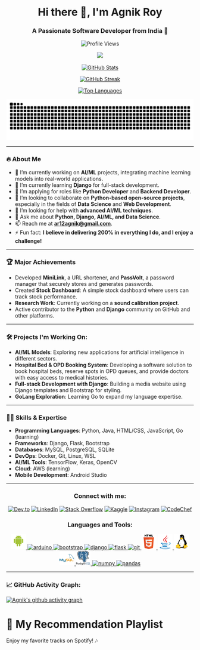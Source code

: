 <h1 align="center">Hi there 👋, I'm Agnik Roy</h1>

<h3 align="center">A Passionate Software Developer from India 🚀</h3>

<p align="center"> 
  <img src="https://komarev.com/ghpvc/?username=ar12agnik&label=Profile%20views&color=0e75b6&style=flat" alt="Profile Views" /> 
</p>

<p align="center">
  <a href="https://github.com/ryo-ma/github-profile-trophy">
    <img src="https://github-profile-trophy.vercel.app/?username=ar12agnik&title=Stars,Commits,Repositories&theme=gruvbox&row=1&column=3">
  </a>
</p>

<p align="center">
  <a href="https://github.com/ar12agnik">
    <img src="https://github-readme-stats.vercel.app/api?username=ar12agnik&show_icons=true&theme=radical&count_private=true" alt="GitHub Stats">
  </a>
</p>

<p align="center">
  <a href="https://github.com/ar12agnik">
    <img src="https://github-readme-streak-stats.herokuapp.com/?user=ar12agnik&theme=radical" alt="GitHub Streak">
  </a>
</p>

<p align="center">
  <a href="https://github.com/ar12agnik">
    <img src="https://github-readme-stats.vercel.app/api/top-langs?username=ar12agnik&show_icons=true&locale=en&layout=compact&theme=radical" alt="Top Languages">
  </a>
</p>

<p align="center">
  <img src="https://raw.githubusercontent.com/Ar12agnik/Ar12agnik/output/github-contribution-grid-snake-dark.svg?palette=github-dark" alt="snake">
</p>

---

### 🔥 About Me
- 🔭 I’m currently working on **AI/ML** projects, integrating machine learning models into real-world applications.
- 🌱 I’m currently learning **Django** for full-stack development.
- 💼 I’m applying for roles like **Python Developer** and **Backend Developer**.
- 👯 I’m looking to collaborate on **Python-based open-source projects**, especially in the fields of **Data Science** and **Web Development**.
- 🤝 I’m looking for help with **advanced AI/ML techniques**.
- 💬 Ask me about **Python, Django, AI/ML, and Data Science**.
- 📫 Reach me at **ar12agnik@gmail.com**.
- ⚡ Fun fact: **I believe in delivering 200% in everything I do, and I enjoy a challenge!**

---

### 🏆 Major Achievements

- Developed **MiniLink**, a URL shortener, and **PassVolt**, a password manager that securely stores and generates passwords.
- Created **Stock Dashboard**: A simple stock dashboard where users can track stock performance.
- **Research Work**: Currently working on a **sound calibration project**.
- Active contributor to the **Python** and **Django** community on GitHub and other platforms.

---

### 🛠️ Projects I'm Working On:
- **AI/ML Models**: Exploring new applications for artificial intelligence in different sectors.
- **Hospital Bed & OPD Booking System**: Developing a software solution to book hospital beds, reserve spots in OPD queues, and provide doctors with easy access to medical histories.
- **Full-stack Development with Django**: Building a media website using Django templates and Bootstrap for styling.
- **GoLang Exploration**: Learning Go to expand my language expertise.

---

### 🧑‍💻 Skills & Expertise
- **Programming Languages**: Python, Java, HTML/CSS, JavaScript, Go (learning)
- **Frameworks**: Django, Flask, Bootstrap
- **Databases**: MySQL, PostgreSQL, SQLite
- **DevOps**: Docker, Git, Linux, WSL
- **AI/ML Tools**: TensorFlow, Keras, OpenCV
- **Cloud**: AWS (learning)
- **Mobile Development**: Android Studio

---

<h3 align="center">Connect with me:</h3>
<p align="center">
  <a href="https://dev.to/ar12agnik" target="blank"><img src="https://raw.githubusercontent.com/rahuldkjain/github-profile-readme-generator/master/src/images/icons/Social/devto.svg" alt="Dev.to" height="30" width="40" /></a>
  <a href="https://www.linkedin.com/in/agnik-roy-3a4434258/" target="blank"><img src="https://raw.githubusercontent.com/rahuldkjain/github-profile-readme-generator/master/src/images/icons/Social/linked-in-alt.svg" alt="LinkedIn" height="30" width="40" /></a>
  <a href="https://stackoverflow.com/users/19660189" target="blank"><img src="https://raw.githubusercontent.com/rahuldkjain/github-profile-readme-generator/master/src/images/icons/Social/stack-overflow.svg" alt="Stack Overflow" height="30" width="40" /></a>
  <a href="https://www.kaggle.com/agnikroy" target="blank"><img src="https://raw.githubusercontent.com/rahuldkjain/github-profile-readme-generator/master/src/images/icons/Social/kaggle.svg" alt="Kaggle" height="30" width="40"/></a>
  <a href="https://instagram.com/agnik.roy12" target="blank"><img src="https://raw.githubusercontent.com/rahuldkjain/github-profile-readme-generator/master/src/images/icons/Social/instagram.svg" alt="Instagram" height="30" width="40"/></a>
  <a href="https://www.codechef.com/users/ar12agnik" target="blank"><img src="https://cdn.jsdelivr.net/npm/simple-icons@3.1.0/icons/codechef.svg" alt="CodeChef" height="30" width="40" /></a>
</p>

<h3 align="center">Languages and Tools:</h3>
<p align="center"> 
  <a href="https://developer.android.com" target="_blank" rel="noreferrer"> 
    <img src="https://raw.githubusercontent.com/devicons/devicon/master/icons/android/android-original-wordmark.svg" alt="android" width="40" height="40"/> 
  </a> 
  <a href="https://www.arduino.cc/" target="_blank" rel="noreferrer"> 
    <img src="https://cdn.worldvectorlogo.com/logos/arduino-1.svg" alt="arduino" width="40" height="40"/> 
  </a> 
  <a href="https://getbootstrap.com" target="_blank" rel="noreferrer"> 
    <img src="https://upload.wikimedia.org/wikipedia/commons/b/b2/Bootstrap_logo.svg" alt="bootstrap" width="40" height="40"/> 
  </a> 
  <a href="https://www.djangoproject.com/" target="_blank" rel="noreferrer"> 
    <img src="https://cdn.worldvectorlogo.com/logos/django.svg" alt="django" width="40" height="40"/> 
  </a> 
  <a href="https://flask.palletsprojects.com/" target="_blank" rel="noreferrer"> 
    <img src="https://cdn.jsdelivr.net/npm/simple-icons@v8/icons/flask.svg" alt="flask" width="40" height="40"/> 
  </a> 
  <a href="https://git-scm.com/" target="_blank" rel="noreferrer"> 
    <img src="https://www.vectorlogo.zone/logos/git-scm/git-scm-icon.svg" alt="git" width="40" height="40"/> 
  </a> 
  <a href="https://www.w3.org/html/" target="_blank" rel="noreferrer"> 
    <img src="https://raw.githubusercontent.com/devicons/devicon/master/icons/html5/html5-original-wordmark.svg" alt="html5" width="40" height="40"/> 
  </a> 
  <a href="https://www.java.com" target="_blank" rel="noreferrer"> 
    <img src="https://raw.githubusercontent.com/devicons/devicon/master/icons/java/java-original.svg" alt="java" width="40" height="40"/> 
  </a> 
  <a href="https://www.linux.org/" target="_blank" rel="noreferrer"> 
    <img src="https://raw.githubusercontent.com/devicons/devicon/master/icons/linux/linux-original.svg" alt="linux" width="40" height="40"/> 
  </a> 
  <a href="https://www.mysql.com/" target="_blank" rel="noreferrer"> 
    <img src="https://raw.githubusercontent.com/devicons/devicon/master/icons/mysql/mysql-original-wordmark.svg" alt="mysql" width="40" height="40"/> 
  </a> 
  <a href="https://www.postgresql.org" target="_blank" rel="noreferrer"> 
    <img src="https://raw.githubusercontent.com/devicons/devicon/master/icons/postgresql/postgresql-original-wordmark.svg" alt="postgresql" width="40" height="40"/> 
  </a> 
  
<a href="https://numpy.org/" target="_blank" rel="noreferrer">
  <img src="https://upload.wikimedia.org/wikipedia/commons/3/31/NumPy_logo_2020.svg" alt="numpy" width="80" height="80"/>
</a>

<a href="https://pandas.pydata.org/" target="_blank" rel="noreferrer">
  <img src="https://upload.wikimedia.org/wikipedia/commons/e/ed/Pandas_logo.svg" alt="pandas" width="80" height="80"/>
</a>




---

### 📈 GitHub Activity Graph:
[![Agnik's github activity graph](https://github-readme-activity-graph.vercel.app/graph?username=AR12AGNIK)](https://github.com/ar12agnik)




# 🎵 My Recommendation Playlist

Enjoy my favorite tracks on Spotify! 🎶  

<script>
  const playlistId = '0U4dwDeKF6Xszup08TQWfv';

<iframe
  title="Spotify Embed: Recommendation Playlist "
  src={`https://open.spotify.com/embed/playlist/0U4dwDeKF6Xszup08TQWfv?utm_source=generator&theme=0`}
  width="100%"
  height="100%"
  style={{ minHeight: '360px' }}
  frameBorder="0"
  allow="autoplay; clipboard-write; encrypted-media; fullscreen; picture-in-picture"
  loading="lazy"
/>
</script>

